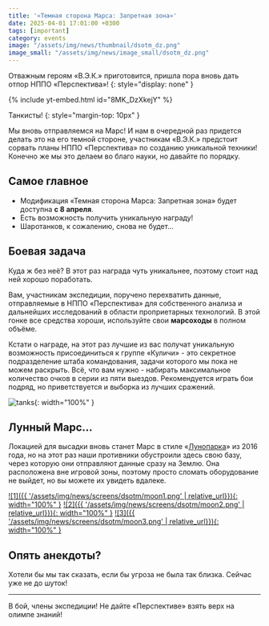 ```yaml
---
title: '«Темная сторона Марса: Запретная зона»'
date: 2025-04-01 17:01:00 +0300
tags: [important]
category: events
image: "/assets/img/news/thumbnail/dsotm_dz.png"
image_small: "/assets/img/news/image_small/dsotm_dz.png"
---
```


Отважным героям «В.Э.К.» приготовится, пришла пора вновь дать отпор НППО «Перспектива»!
{: style="display: none" }

{% include yt-embed.html id="8MK_DzXkejY" %}

Танкисты!
{: style="margin-top: 10px" }

Мы вновь отправляемся на Марс! И нам в очередной раз придется делать это на его темной стороне, участникам «В.Э.К.» предстоит сорвать планы НППО «Перспектива» по созданию уникальной техники! Конечно же мы это делаем во благо науки, но давайте по порядку.

## Самое главное

- Модификация «Темная сторона Марса: Запретная зона» будет доступна **c 8 апреля**.
- Есть возможность получить уникальную награду!
- Шаротанков, к сожалению, снова не будет...

## Боевая задача

Куда ж без неё? В этот раз награда чуть уникальнее, поэтому стоит над ней хорошо поработать.

Вам, участникам экспедиции, поручено перехватить данные, отправляемые в НППО «Перспектива» для собственного анализа и дальнейших исследований в области проприетарных технологий. В этой гонке все средства хороши, используйте свои **марсоходы** в полном объёме.

Кстати о награде, на этот раз лучшие из вас получат уникальную возможность присоединиться к группе «Куличи» - это секретное подразделение штаба командования, задачи которого мы пока не можем раскрыть. Всё, что вам нужно - набирать максимальное количество очков в серии из пяти выездов. Рекомендуется играть бои подряд, но приветствуется и выборка из лучших сражений.

![tanks](/assets/img/news/screens/dsotm/tanks.png){: width="100%" }

## Лунный Марс... 

Локацией для высадки вновь станет Марс в стиле «[Лунопарка](https://wiki.wargaming.net/ru/Tank:%D0%9B%D1%83%D0%BD%D0%BE%D0%BF%D0%B0%D1%80%D0%BA)» из 2016 года, но на этот раз наши противники обустроили здесь свою базу, через которую они отправляют данные сразу на Землю. Она расположена вне игровой зоны, поэтому просто сломать оборудование не выйдет, но вы можете их увидеть вдалеке.

[![1]({{ '/assets/img/news/screens/dsotm/moon1.png' | relative_url}}){: width="100%" }](/assets/img/news/screens/dsotm/moon1.png)
[![2]({{ '/assets/img/news/screens/dsotm/moon2.png' | relative_url}}){: width="100%" }](/assets/img/news/screens/dsotm/moon2.png)
[![3]({{ '/assets/img/news/screens/dsotm/moon3.png' | relative_url}}){: width="100%" }](/assets/img/news/screens/dsotm/moon3.png)

## Опять анекдоты?

Хотели бы мы так сказать, если бы угроза не была так близка. Сейчас уже не до шуток!

---

В бой, члены экспедиции! Не дайте «Перспективе» взять верх на олимпе знаний!